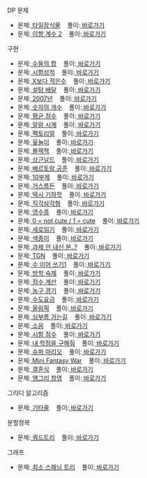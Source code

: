DP 문제
<br>

<ul>
  <li>
    문제:<a href="https://programmers.co.kr/learn/courses/30/lessons/43104"> 타일장식물</a>&nbsp;&nbsp;&nbsp;
    풀이:<a href="https://github.com/kimyoungjae96/Algorithm/blob/master/programmers_43104.cpp"> 바로가기</a>
  </li>
  <li>
    문제:<a href="https://www.acmicpc.net/problem/11051"> 이항 계수 2</a>&nbsp;&nbsp;&nbsp;
    풀이:<a href="https://github.com/kimyoungjae96/Algorithm/blob/master/baekjoon_11051.cpp"> 바로가기</a>
  </li>
</ul>

구현

<ul>
  <li>
    문제:<a href="https://www.acmicpc.net/problem/1789"> 수들의 합</a>&nbsp;&nbsp;&nbsp;
    풀이:<a href="https://github.com/kimyoungjae96/Algorithm/blob/master/baekjoon_1789.cpp"> 바로가기</a>
  </li>
  <li>
    문제:<a href="https://www.acmicpc.net/problem/9498"> 시험성적</a>&nbsp;&nbsp;&nbsp;
    풀이:<a href="https://github.com/kimyoungjae96/Algorithm/blob/master/baekjoon_9498.cpp"> 바로가기</a>
  </li>
  <li>
    문제:<a href="https://www.acmicpc.net/problem/10871"> X보다 작은수</a>&nbsp;&nbsp;&nbsp;
    풀이:<a href="https://github.com/kimyoungjae96/Algorithm/blob/master/baekjoon_10871.cpp"> 바로가기</a>
  </li>
  <li>
    문제:<a href="https://www.acmicpc.net/problem/2839"> 설탕 배달</a>&nbsp;&nbsp;&nbsp;
    풀이:<a href="https://github.com/kimyoungjae96/Algorithm/blob/master/baekjoon_2839.cpp"> 바로가기</a>
  </li>
  <li>
    문제:<a href="https://www.acmicpc.net/problem/1924"> 2007년</a>&nbsp;&nbsp;&nbsp;
    풀이:<a href="https://github.com/kimyoungjae96/Algorithm/blob/master/baekjoon_1924.cpp"> 바로가기</a>
  </li>
  <li>
    문제:<a href="https://www.acmicpc.net/problem/2577"> 숫자의 개수</a>&nbsp;&nbsp;&nbsp;
    풀이:<a href="https://github.com/kimyoungjae96/Algorithm/blob/master/baekjoon_2577.cpp"> 바로가기</a>
  </li>
  <li>
    문제:<a href="https://www.acmicpc.net/problem/10039"> 평균 점수</a>&nbsp;&nbsp;&nbsp;
    풀이:<a href="https://github.com/kimyoungjae96/Algorithm/blob/master/baekjoon_10039.cpp"> 바로가기</a>
  </li>
  <li>
    문제:<a href="https://www.acmicpc.net/problem/2884"> 알람 시계</a>&nbsp;&nbsp;&nbsp;
    풀이:<a href="https://github.com/kimyoungjae96/Algorithm/blob/master/baekjoon_2884.cpp"> 바로가기</a>
  </li>
  <li>
    문제:<a href="https://www.acmicpc.net/problem/10872"> 팩토리얼</a>&nbsp;&nbsp;&nbsp;
    풀이:<a href="https://github.com/kimyoungjae96/Algorithm/blob/master/baekjoon_10872.cpp"> 바로가기</a>
  </li>
  <li>
    문제:<a href="https://www.acmicpc.net/problem/2490"> 윷놀이</a>&nbsp;&nbsp;&nbsp;
    풀이:<a href="https://github.com/kimyoungjae96/Algorithm/blob/master/baekjoon_2490.cpp"> 바로가기</a>
  </li>
  <li>
    문제:<a href="https://www.acmicpc.net/problem/2798"> 블랙잭</a>&nbsp;&nbsp;&nbsp;
    풀이:<a href="https://github.com/kimyoungjae96/Algorithm/blob/master/baekjoon_2798.cpp"> 바로가기</a>
  </li>
  <li>
    문제:<a href="https://www.acmicpc.net/problem/5543"> 상근날드</a>&nbsp;&nbsp;&nbsp;
    풀이:<a href="https://github.com/kimyoungjae96/Algorithm/blob/master/baekjoon_5538.cpp"> 바로가기</a>
  </li>
   <li>
    문제:<a href="https://www.acmicpc.net/problem/4948"> 베르토랑 공준</a>&nbsp;&nbsp;&nbsp;
    풀이:<a href="https://github.com/kimyoungjae96/Algorithm/blob/master/baekjoon_4948.cpp"> 바로가기</a>
  </li>
  <li>
    문제:<a href="https://www.acmicpc.net/problem/10797"> 10부제</a>&nbsp;&nbsp;&nbsp;
    풀이:<a href="https://github.com/kimyoungjae96/Algorithm/blob/master/baekjoon_10797.cpp"> 바로가기</a>
  </li>
  <li>
    문제:<a href="https://www.acmicpc.net/problem/5585"> 거스름돈</a>&nbsp;&nbsp;&nbsp;
    풀이:<a href="https://github.com/kimyoungjae96/Algorithm/blob/master/baekjoon_5585.cpp"> 바로가기</a>
  </li>
  <li>
    문제:<a href="https://www.acmicpc.net/problem/3053"> 택시 기하학</a>&nbsp;&nbsp;&nbsp;
    풀이:<a href="https://github.com/kimyoungjae96/Algorithm/blob/master/baekjoon_3053.cpp"> 바로가기</a>
  </li>
  <li>
    문제:<a href="https://www.acmicpc.net/problem/4153"> 직각삼각형</a>&nbsp;&nbsp;&nbsp;
    풀이:<a href="https://github.com/kimyoungjae96/Algorithm/blob/master/baekjoon_4153.cpp"> 바로가기</a>
  </li>
  <li>
    문제:<a href="https://www.acmicpc.net/problem/5565"> 영수증</a>&nbsp;&nbsp;&nbsp;
    풀이:<a href="https://github.com/kimyoungjae96/Algorithm/blob/master/baekjoon_5565.cpp"> 바로가기</a>
  </li>
  <li>
    문제:<a href="https://www.acmicpc.net/problem/10886"> 0 = not cute / 1 = cute</a>&nbsp;&nbsp;&nbsp;
    풀이:<a href="https://github.com/kimyoungjae96/Algorithm/blob/master/baekjoon_10886.cpp"> 바로가기</a>
  </li>
  <li>
    문제:<a href="https://www.acmicpc.net/problem/10798"> 세로읽기</a>&nbsp;&nbsp;&nbsp;
    풀이:<a href="https://github.com/kimyoungjae96/Algorithm/blob/master/baekjoon_10798.cpp"> 바로가기</a>
  </li>
  <li>
    문제:<a href="https://www.acmicpc.net/problem/2563"> 색종이</a>&nbsp;&nbsp;&nbsp;
    풀이:<a href="https://github.com/kimyoungjae96/Algorithm/blob/master/baekjoon_2563.cpp"> 바로가기</a>
  </li>
  <li>
    문제:<a href="https://www.acmicpc.net/problem/5597"> 과제 안 내신 분..?</a>&nbsp;&nbsp;&nbsp;
    풀이:<a href="https://github.com/kimyoungjae96/Algorithm/blob/master/baekjoon_5597.cpp"> 바로가기</a>
  </li>
  <li>
    문제:<a href="https://www.acmicpc.net/problem/5063"> TGN</a>&nbsp;&nbsp;&nbsp;
    풀이:<a href="https://github.com/kimyoungjae96/Algorithm/blob/master/baekjoon_5063.cpp"> 바로가기</a>
  </li>
  <li>
    문제:<a href="https://www.acmicpc.net/problem/1748"> 수 이어 쓰기1</a>&nbsp;&nbsp;&nbsp;
    풀이:<a href="https://github.com/kimyoungjae96/Algorithm/blob/master/baekjoon_1748.cpp"> 바로가기</a>
  </li>
  <li>
    문제:<a href="https://www.acmicpc.net/problem/5532"> 방학 숙제</a>&nbsp;&nbsp;&nbsp;
    풀이:<a href="https://github.com/kimyoungjae96/Algorithm/blob/master/baekjoon_5532.cpp"> 바로가기</a>
  </li>
   <li>
    문제:<a href="https://www.acmicpc.net/problem/2822"> 점수 계산</a>&nbsp;&nbsp;&nbsp;
    풀이:<a href="https://github.com/kimyoungjae96/Algorithm/blob/master/baekjoon_2822.cpp"> 바로가기</a>
  </li>
  <li>
    문제:<a href="https://www.acmicpc.net/problem/1159"> 농구 경기</a>&nbsp;&nbsp;&nbsp;
    풀이:<a href="https://github.com/kimyoungjae96/Algorithm/blob/master/baekjoon_1159.cpp"> 바로가기</a>
  </li>
  <li>
    문제:<a href="https://www.acmicpc.net/problem/10707"> 수도요금</a>&nbsp;&nbsp;&nbsp;
    풀이:<a href="https://github.com/kimyoungjae96/Algorithm/blob/master/baekjoon_10707.cpp"> 바로가기</a>
  </li>
  <li>
    문제:<a href="https://www.acmicpc.net/problem/8979"> 올림픽</a>&nbsp;&nbsp;&nbsp;
    풀이:<a href="https://github.com/kimyoungjae96/Algorithm/blob/master/baekjoon_8979.cpp"> 바로가기</a>
  </li>
  <li>
    문제:<a href="https://www.acmicpc.net/problem/5554"> 심부름 가는길</a>&nbsp;&nbsp;&nbsp;
    풀이:<a href="https://github.com/kimyoungjae96/Algorithm/blob/master/baekjoon_5554.cpp"> 바로가기</a>
  </li>
  <li>
    문제:<a href="https://www.acmicpc.net/problem/2935"> 소음</a>&nbsp;&nbsp;&nbsp;
    풀이:<a href="https://github.com/kimyoungjae96/Algorithm/blob/master/baekjoon_2935.cpp"> 바로가기</a>
  </li>
   <li>
    문제:<a href="https://www.acmicpc.net/problem/5596"> 시험 점수</a>&nbsp;&nbsp;&nbsp;
    풀이:<a href="https://github.com/kimyoungjae96/Algorithm/blob/master/baekjoon_5596.cpp"> 바로가기</a>
  </li>
  <li>
    문제:<a href="https://www.acmicpc.net/problem/10984"> 내 학점을 구해줘</a>&nbsp;&nbsp;&nbsp;
    풀이:<a href="https://github.com/kimyoungjae96/Algorithm/blob/master/baekjoon_10984.cpp"> 바로가기</a>
  </li>
  <li>
    문제:<a href="https://www.acmicpc.net/problem/2851"> 슈퍼 마리오</a>&nbsp;&nbsp;&nbsp;
    풀이:<a href="https://github.com/kimyoungjae96/Algorithm/blob/master/baekjoon_2851.cpp"> 바로가기</a>
  </li>
  <li>
    문제:<a href="https://www.acmicpc.net/problem/12790"> Mini Fantasy War</a>&nbsp;&nbsp;&nbsp;
    풀이:<a href="https://github.com/kimyoungjae96/Algorithm/blob/master/baekjoon_12790.cpp"> 바로가기</a>
  </li>
  <li>
    문제:<a href="https://www.acmicpc.net/problem/5567"> 결혼식</a>&nbsp;&nbsp;&nbsp;
    풀이:<a href="https://github.com/kimyoungjae96/Algorithm/blob/master/baekjoon_5567.cpp"> 바로가기</a>
  </li>
  <li>
    문제:<a href="https://www.acmicpc.net/problem/3034"> 앵그리 창영</a>&nbsp;&nbsp;&nbsp;
    풀이:<a href="https://github.com/kimyoungjae96/Algorithm/blob/master/baekjoon_3034.cpp"> 바로가기</a>
  </li>
</ul>

그리디 알고리즘

<ul>
  <li>
    문제:<a href="https://www.acmicpc.net/problem/1049"> 기타줄</a>&nbsp;&nbsp;&nbsp;
    풀이:<a href="https://github.com/kimyoungjae96/Algorithm/blob/master/baekjoon_1049.cpp"> 바로가기</a>
  </li>
</ul>

분할정복

<ul>
  <li>
    문제:<a href="https://www.acmicpc.net/problem/1992"> 쿼드트리</a>&nbsp;&nbsp;&nbsp;
    풀이:<a href="https://github.com/kimyoungjae96/Algorithm/blob/master/baekjoon_1992.cpp"> 바로가기</a>
  </li>
</ul>

그래프

<ul>
  <li>
    문제:<a href="https://www.acmicpc.net/problem/1197"> 최소 스패닝 트리</a>&nbsp;&nbsp;&nbsp;
    풀이:<a href="https://github.com/kimyoungjae96/Algorithm/blob/master/baekjoon_1197.cpp"> 바로가기</a>
  </li>
</ul>
